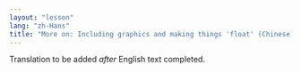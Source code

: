 ```yaml
---
layout: "lesson"
lang: "zh-Hans"
title: "More on: Including graphics and making things 'float' (Chinese)"
---
```

Translation to be added _after_ English text completed.

